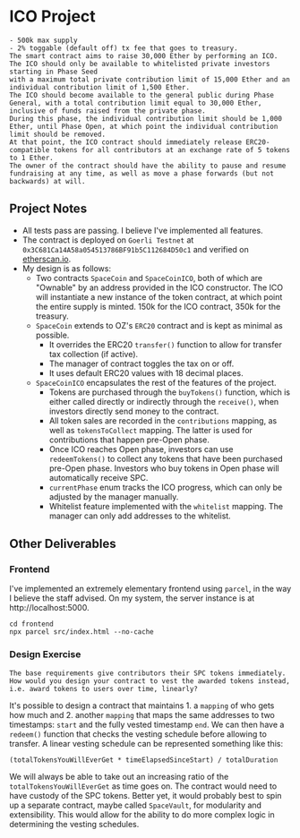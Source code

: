 # ICO Project

```
- 500k max supply
- 2% toggable (default off) tx fee that goes to treasury.
The smart contract aims to raise 30,000 Ether by performing an ICO.
The ICO should only be available to whitelisted private investors starting in Phase Seed
with a maximum total private contribution limit of 15,000 Ether and an individual contribution limit of 1,500 Ether.
The ICO should become available to the general public during Phase General, with a total contribution limit equal to 30,000 Ether, inclusive of funds raised from the private phase.
During this phase, the individual contribution limit should be 1,000 Ether, until Phase Open, at which point the individual contribution limit should be removed.
At that point, the ICO contract should immediately release ERC20-compatible tokens for all contributors at an exchange rate of 5 tokens to 1 Ether.
The owner of the contract should have the ability to pause and resume fundraising at any time, as well as move a phase forwards (but not backwards) at will.
```

## Project Notes

- All tests pass are passing. I believe I've implemented all features.
- The contract is deployed on `Goerli Testnet` at `0x3C681Ca14A58a054513786BF91b5C112684D50c1` and verified on [etherscan.io](https://goerli.etherscan.io/address/0x3C681Ca14A58a054513786BF91b5C112684D50c1#code).
- My design is as follows:
  - Two contracts `SpaceCoin` and `SpaceCoinICO`, both of which are "Ownable" by an address provided in the ICO constructor. The ICO will instantiate a new instance of the token contract, at which point the entire supply is minted. 150k for the ICO contract, 350k for the treasury.
  - `SpaceCoin` extends to OZ's `ERC20` contract and is kept as minimal as possible.
    - It overrides the ERC20 `transfer()` function to allow for transfer tax collection (if active).
    - The manager of contract toggles the tax on or off.
    - It uses default ERC20 values with 18 decimal places.
  - `SpaceCoinICO` encapsulates the rest of the features of the project.
    - Tokens are purchased through the `buyTokens()` function, which is either called directly or indirectly through the `receive()`, when investors directly send money to the contract.
    - All token sales are recorded in the `contributions` mapping, as well as `tokensToCollect` mapping. The latter is used for contributions that happen pre-Open phase.
    - Once ICO reaches Open phase, investors can use `redeemTokens()` to collect any tokens that have been purchased pre-Open phase. Investors who buy tokens in Open phase will automatically receive SPC.
    - `currentPhase` enum tracks the ICO progress, which can only be adjusted by the manager manually.
    - Whitelist feature implemented with the `whitelist` mapping. The manager can only add addresses to the whitelist.

## Other Deliverables

### Frontend

I've implemented an extremely elementary frontend using `parcel`, in the way I believe the staff advised. On my system, the server instance is at http://localhost:5000.

```
cd frontend
npx parcel src/index.html --no-cache
```

### Design Exercise

```
The base requirements give contributors their SPC tokens immediately.
How would you design your contract to vest the awarded tokens instead,
i.e. award tokens to users over time, linearly?
```

It's possible to design a contract that maintains 1. a `mapping` of who gets how much and 2. another `mapping` that maps the same addresses to two timestamps: `start` and the fully vested timestamp `end`. We can then have a `redeem()` function that checks the vesting schedule before allowing to transfer. A linear vesting schedule can be represented something like this:

`(totalTokensYouWillEverGet * timeElapsedSinceStart) / totalDuration`

We will always be able to take out an increasing ratio of the `totalTokensYouWillEverGet` as time goes on. The contract would need to have custody of the SPC tokens. Better yet, it would probably best to spin up a separate contract, maybe called `SpaceVault`, for modularity and extensibility. This would allow for the ability to do more complex logic in determining the vesting schedules.
